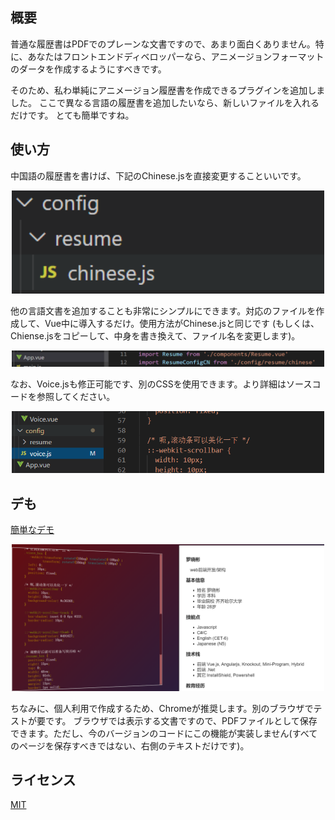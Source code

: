 ## 概要

普通な履歴書はPDFでのプレーンな文書ですので、あまり面白くありません。特に、あなたはフロントエンドディベロッパーなら、アニメージョンフォーマットのダータを作成するようにすべきです。

そのため、私わ単純にアニメージョン履歴書を作成できるプラグインを追加しました。
ここで異なる言語の履歴書を追加したいなら、新しいファイルを入れるだけです。
とても簡単ですね。

## 使い方

中国語の履歴書を書けば、下記のChinese.jsを直接変更することいいです。
<p align="center">
  <a href="#" target="_blank" rel="noopener noreferrer">
    <img width="500" src="./src/assets/image/2.png" alt="screenShot">
  </a>
</p>

他の言語文書を追加することも非常にシンプルにできます。対応のファイルを作成して、Vue中に導入するだけ。使用方法がChinese.jsと同じです
(もしくは、Chiense.jsをコピーして、中身を書き換えて、ファイル名を変更します)。

<p align="center">
  <a href="#" target="_blank" rel="noopener noreferrer">
    <img width="500" src="./src/assets/image/1.png" alt="screenShot">
  </a>
</p>

なお、Voice.jsも修正可能です、別のCSSを使用できます。より詳細はソースコードを参照してください。

<p align="center">
  <a href="#" target="_blank" rel="noopener noreferrer">
    <img width="500" src="./src/assets/image/3.png" alt="screenShot">
  </a>
</p>

## デも

[簡単なデモ](https://zhulinbin.github.io/resume_github_page/)

<p align="center">
  <a href="#" target="_blank" rel="noopener noreferrer">
    <img width="500" src="./src/assets/image/4.png" alt="screenShot">
  </a>
</p>

ちなみに、個人利用で作成するため、Chromeが推奨します。別のブラウザでテストが要です。
ブラウザでは表示する文書ですので、PDFファイルとして保存できます。ただし、今のバージョンのコードにこの機能が実装しません(すべてのページを保存すべきではない、右側のテキストだけです)。

## ライセンス

[MIT](http://opensource.org/licenses/MIT)